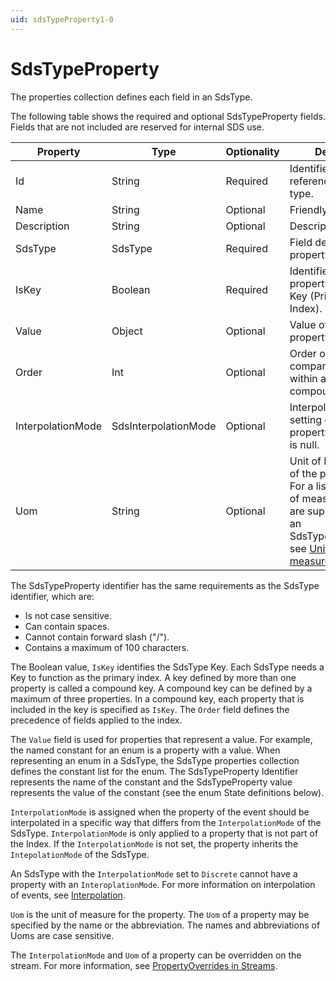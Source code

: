 ```yaml
---
uid: sdsTypeProperty1-0
---
```


# SdsTypeProperty

The properties collection defines each field in an SdsType.

The following table shows the required and optional SdsTypeProperty fields. Fields that are not included are reserved for internal SDS use.

|          Property         | Type                    | Optionality | Details |
|---------------------------|-------------------------|-------------|---------|
| Id                        | String                  | Required    | Identifier for referencing the type. |
| Name                      | String                  | Optional    | Friendly name. |
| Description               | String                  | Optional    | Description text. |
| SdsType                   | SdsType                 | Required    | Field defining the property's Type. |
| IsKey                     | Boolean                 | Required    | Identifies the property as the Key (Primary Index). |
| Value                     | Object                  | Optional    | Value of the property. |
| Order                     | Int                     | Optional    | Order of comparison within a compound index. |
| InterpolationMode         | SdsInterpolationMode    | Optional    | Interpolation setting of the property. Default is null. |
| Uom                       | String                  | Optional    | Unit of Measure of the property. For a list of units of measures that are supported for an SdsTypeProperty, see [Units of measure](xref:SupportedUOM1-0). |

The SdsTypeProperty identifier has the same requirements as the SdsType identifier, which are:

- Is not case sensitive.
- Can contain spaces.
- Cannot contain forward slash ("/").
- Contains a maximum of 100 characters. 

The Boolean value, `IsKey` identifies the SdsType Key. Each SdsType needs a Key to function as the primary index. A key defined by more than one property is called a compound key. A compound key can be defined by a maximum of three properties. In a compound key, each property that is included in the key is specified as `IsKey`. The `Order` field defines the precedence of fields applied to the index.

The `Value` field is used for properties that represent a value. For example, the named constant for an enum is a property with a value. When representing an enum in a SdsType, the SdsType properties collection defines the constant list for the enum. The SdsTypeProperty Identifier represents the name of the constant and the SdsTypeProperty value represents the value of the constant (see the enum State definitions below).

`InterpolationMode` is assigned when the property of the event should be interpolated in a specific way that differs from the `InterpolationMode` of the SdsType. `InterpolationMode` is only applied to a property that is not part of the Index. If the `InterpolationMode` is not set, the property inherits the `IntepolationMode` of the SdsType.

An SdsType with the `InterpolationMode` set to ``Discrete`` cannot have a property with an `InteroplationMode`. For more information on interpolation of events, see [Interpolation](xref:ReadCharacteristics1-0#interpolation).

`Uom` is the unit of measure for the property. The `Uom` of a property may be specified by the name or the abbreviation. The names and abbreviations of Uoms are case sensitive.

The `InterpolationMode` and `Uom` of a property can be overridden on the stream. For more information, see [PropertyOverrides in Streams](xref:sdsStreams1-0#propertyoverrides).
